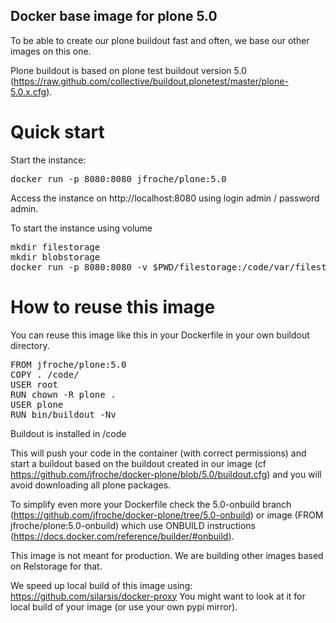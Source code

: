 Docker base image for plone 5.0
-------------------------------

To be able to create our plone buildout fast and often, we base our other images on this one.

Plone buildout is based on plone test buildout version 5.0 (https://raw.github.com/collective/buildout.plonetest/master/plone-5.0.x.cfg).

Quick start
===========

Start the instance:

<pre>
docker run -p 8080:8080 jfroche/plone:5.0
</pre>

Access the instance on http://localhost:8080 using login admin / password admin.

To start the instance using volume

<pre>
mkdir filestorage
mkdir blobstorage
docker run -p 8080:8080 -v $PWD/filestorage:/code/var/filestorage -v $PWD/blobstorage:/code/var/blobstorage jfroche/plone:5.0
</pre>

How to reuse this image
========================

You can reuse this image like this in your Dockerfile in your own buildout directory.

<pre>
FROM jfroche/plone:5.0
COPY . /code/
USER root
RUN chown -R plone .
USER plone
RUN bin/buildout -Nv
</pre>

Buildout is installed in /code

This will push your code in the container (with correct permissions) and start a buildout
based on the buildout created in our image (cf https://github.com/jfroche/docker-plone/blob/5.0/buildout.cfg) and you will avoid downloading all plone packages.

To simplify even more your Dockerfile check the 5.0-onbuild branch (https://github.com/jfroche/docker-plone/tree/5.0-onbuild) or image (FROM jfroche/plone:5.0-onbuild)
which use ONBUILD instructions (https://docs.docker.com/reference/builder/#onbuild).

This image is not meant for production. We are building other images based on Relstorage for that.

We speed up local build of this image using: https://github.com/silarsis/docker-proxy
You might want to look at it for local build of your image (or use your own pypi mirror).
